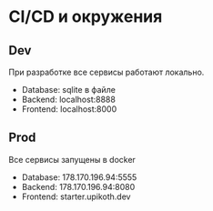 # CI/CD и окружения

## Dev

При разработке все сервисы работают локально.

- Database: sqlite в файле
- Backend: localhost:8888
- Frontend: localhost:8000

## Prod

Все сервисы запущены в docker

- Database: 178.170.196.94:5555
- Backend: 178.170.196.94:8080
- Frontend: starter.upikoth.dev

